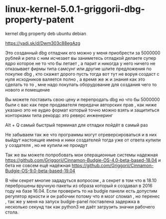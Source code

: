 # linux-kernel-5.0.1-griggorii-dbg-property-patent
kernel dbg property deb ubuntu debian

https://yadi.sk/d/Dwm303c88egAzg

Это созданный  dbg отладчик его можно у меня приобрести за 5000000 рублей и репа с ним исчезает 
вы заниметесь отладкой делаете супер ядро которое не то что бы летает , а парит и никогда у него ничего не отказывает 
фирмы типа самсунг или другие шлите предложения по покупке dbg , кто скажет дорого пусть тогда вот тут не воруя создаст с нуля
исходников валяется полно , а время же ж и знания как это сделать то то , мне надо покупать оборудование для создания чего то 
нового и помещение

Вы можете поставить свою цену и перепродать dbg но что бы 5000000 были с вас как пере продавателя передачи авторских прав , как ниже указано это не аудио формат который точно можно взять и защититься конторками типа рекордс это реверс инженеринг

Alt + Q самый быстрый терминал для отладки пойдёт в самый раз

Не забываем так же что программы могут отреверсироваться и в них выйдут настоящие имена и ники создателей тогда уже от ответа 
купили у создателя , но не купили не проидут

Так же вы можете попробовать мои операционные системы надежная https://github.com/Griggorii/Cinnamon-Budgie-OS-4.0-beta-based-18.04
 и бета не совсем ещё надёжная https://github.com/Griggorii/Cinnamon-Budgie-OS-9.0-beta-based-19.04 
 
 В чём секрет многие зададуться вопросом , а секрет в том что в 18.10 переброшены вручную пакеты из образа который я создавал в 2016 году на базе 16.04. Если проверить то на budgie панели есть допустим регулятор яркости и он рабочии потому что я мозг сломал , но перенес , так же у меня на запуск budgie-panel поставлена задержка в несколько секунд так как python3 не даёт загрузить значки 
 рабочего стола.



